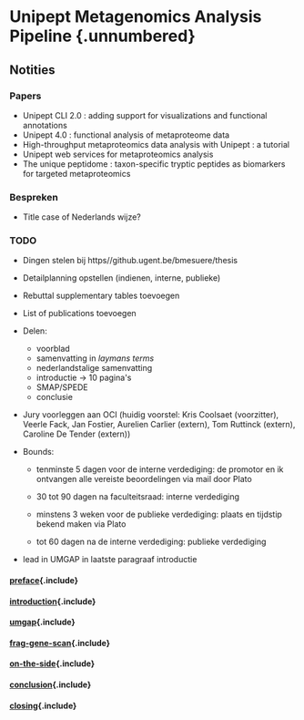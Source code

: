 # Unipept Metagenomics Analysis Pipeline {.unnumbered}

## Notities

### Papers

* Unipept CLI 2.0 : adding support for visualizations and functional annotations
* Unipept 4.0 : functional analysis of metaproteome data
* High-throughput metaproteomics data analysis with Unipept : a tutorial
* Unipept web services for metaproteomics analysis
* The unique peptidome : taxon-specific tryptic peptides as biomarkers for targeted metaproteomics

### Bespreken

* Title case of Nederlands wijze?

### TODO

* Dingen stelen bij https//github.ugent.be/bmesuere/thesis

* Detailplanning opstellen (indienen, interne, publieke)

* Rebuttal supplementary tables toevoegen

* List of publications toevoegen

* Delen:
  - voorblad
  - samenvatting in *laymans terms*
  - nederlandstalige samenvatting
  - introductie -> 10 pagina's
  - SMAP/SPEDE
  - conclusie

* Jury voorleggen aan OCI (huidig voorstel: Kris Coolsaet
  (voorzitter), Veerle Fack, Jan Fostier, Aurelien Carlier (extern),
  Tom Ruttinck (extern), Caroline De Tender (extern))

* Bounds:

  - tenminste 5 dagen voor de interne verdediging: de promotor en ik
    ontvangen alle vereiste beoordelingen via mail door Plato
  
  - 30 tot 90 dagen na faculteitsraad: interne verdediging
  
  - minstens 3 weken voor de publieke verdediging: plaats en tijdstip
    bekend maken via Plato
  
  - tot 60 dagen na de interne verdediging: publieke verdediging

* lead in UMGAP in laatste paragraaf introductie

#### [preface](preface.md){.include}

#### [introduction](introduction/chapter.md){.include}

#### [umgap](umgap/chapter.md){.include}

#### [frag-gene-scan](frag-gene-scan/chapter.md){.include}

#### [on-the-side](on-the-side/chapter.md){.include}

#### [conclusion](conclusion.md){.include}

#### [closing](closing.md){.include}

